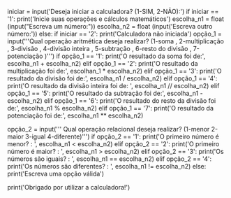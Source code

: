 iniciar = input('Deseja iniciar a calculadora? (1-SIM, 2-NĀO):')
if iniciar == '1':
  print('Inicie suas operações e cálculos matemáticos')
  escolha_n1 = float (input("Escreva um número:"))
  escolha_n2 = float (input('Escreva outro número:'))
else:
  if iniciar == '2':
    print('Calculadora não iniciada')
opção_1 = input('''Qual operação aritmética deseja realizar? (1-soma ,
                                                     2-multiplicação ,
                                                     3-divisão ,
                                                     4-divisão inteira ,
                                                     5-subtração ,
                                                     6-resto do divisão ,
                                                     7-potenciação )''')
if opção_1 == '1':
  print('O resultado da soma foi de:', escolha_n1 + escolha_n2)
elif opção_1 == '2':
  print('O resultado da multiplicação foi de:', escolhan_1 * escolha_n2)
elif opção_1 == '3':
  print('O resultado da divisão foi de:', escolha_n1 / escolha_n2)
elif opção_1 == '4':
  print('O resultado da divisão inteira foi de: ', escolha_n1 // escolha_n2)
elif opção_1 == '5':
  print('O resultado da subtração foi de:', escolha_n1 - escolha_n2)
elif opção_1 == '6':
  print('O resultado do resto da divisão foi de:', escolha_n1 % escolha_n2)
elif opção_1 == '7':
  print('O resultado da potenciação foi de:', escolha_n1 ** escolha_n2)



opção_2 = input(''' Qual operação relacional deseja realizar? (1-menor
                                                               2-maior
                                                               3-igual
                                                               4-diferente)''')
if opção_2 == '1':
  print('O primeiro número é menor? : ', escolha_n1 < escolha_n2)
elif opção_2 == '2':
  print('O primeiro número é maior? : ', escolha_n1 > escolha_n2)
elif opção_2 == '3':
  print('Os números são iguais? : ', escolha_n1 == escolha_n2)
elif opção_2 == '4':
  print('Os números são diferentes? : ', escolha_n1 != escolha_n2)
else:
  print('Escreva uma opção válida')

print('Obrigado por utilizar a calculadora!')


